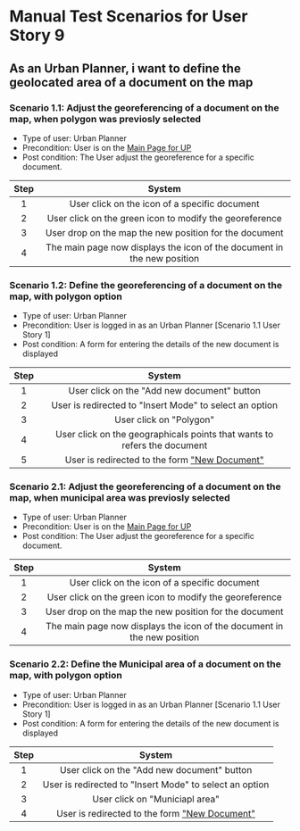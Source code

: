 # Manual Test Scenarios for User Story 9

## As an Urban Planner, i want to define the geolocated area of a document on the map

### Scenario 1.1: Adjust the georeferencing of a document on the map, when polygon was previosly selected

- Type of user: Urban Planner
- Precondition: User is on the [Main Page for UP](https://github.com/umberto-fontanazza/kiruna-explorer/blob/main/screenshots/main_page_UP.png)
- Post condition: The User adjust the georeference for a specific document.

| Step |                                 System                                  |
| :--: | :---------------------------------------------------------------------: |
|  1   |              User click on the icon of a specific document              |
|  2   |         User click on the green icon to modify the georeference         |
|  3   |         User drop on the map the new position for the document          |
|  4   | The main page now displays the icon of the document in the new position |

### Scenario 1.2: Define the georeferencing of a document on the map, with polygon option

- Type of user: Urban Planner
- Precondition: User is logged in as an Urban Planner [Scenario 1.1 User Story 1]
- Post condition: A form for entering the details of the new document is displayed

| Step |                                                                      System                                                                       |
| :--: | :-----------------------------------------------------------------------------------------------------------------------------------------------: |
|  1   |                                                    User click on the "Add new document" button                                                    |
|  2   |                                              User is redirected to "Insert Mode" to select an option                                              |
|  3   |                                                              User click on "Polygon"                                                              |
|  4   |                                     User click on the geographicals points that wants to refers the document                                      |
|  5   | User is redirected to the form ["New Document"](https://github.com/umberto-fontanazza/kiruna-explorer/blob/main/screenshots/newDocument_Form.png) |

### Scenario 2.1: Adjust the georeferencing of a document on the map, when municipal area was previosly selected

- Type of user: Urban Planner
- Precondition: User is on the [Main Page for UP](https://github.com/umberto-fontanazza/kiruna-explorer/blob/main/screenshots/main_page_UP.png)
- Post condition: The User adjust the georeference for a specific document.

| Step |                                 System                                  |
| :--: | :---------------------------------------------------------------------: |
|  1   |              User click on the icon of a specific document              |
|  2   |         User click on the green icon to modify the georeference         |
|  3   |         User drop on the map the new position for the document          |
|  4   | The main page now displays the icon of the document in the new position |

### Scenario 2.2: Define the Municipal area of a document on the map, with polygon option

- Type of user: Urban Planner
- Precondition: User is logged in as an Urban Planner [Scenario 1.1 User Story 1]
- Post condition: A form for entering the details of the new document is displayed

| Step |                                                                      System                                                                       |
| :--: | :-----------------------------------------------------------------------------------------------------------------------------------------------: |
|  1   |                                                    User click on the "Add new document" button                                                    |
|  2   |                                              User is redirected to "Insert Mode" to select an option                                              |
|  3   |                                                          User click on "Municiapl area"                                                           |
|  4   | User is redirected to the form ["New Document"](https://github.com/umberto-fontanazza/kiruna-explorer/blob/main/screenshots/newDocument_Form.png) |
